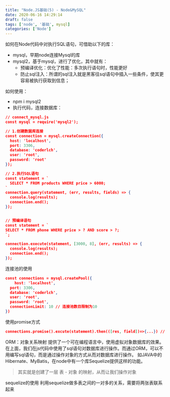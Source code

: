 ```yaml
---
title: "Node.JS基础(5) - Node&MySQL"
date: 2020-06-16 14:29:14
draft: false
tags: ['node', '基础', mysql]
categories: ['Node']
---
```


如何在Node代码中对执行SQL语句，可借助以下的库：

- mysql，早期node连接Mysql的库
- mysql2，基于mysql，进行了优化，其中就有：
   - 预编译优化：优化了性能：多次执行语句时，性能更好
   - 防止sql注入：所谓的sql注入就是黑客往sql语句中插入一些条件，使其更容易被执行获取到信息；

如何使用：

- npm i mysql2
- 执行代码，连接数据库：
```json
// connect_mysql.js
const mysql = require('mysql2');

// 1.创建数据库连接
const connection = mysql.createConnection({
  host: 'localhost',
  port: 3306,
  database: 'coderlch',
  user: 'root',
  password: 'root'
});

// 2.执行SQL语句
const statement = `
  SELECT * FROM products WHERE price > 6000;
`
connection.query(statement, (err, results, fields) => {
  console.log(results);
  connection.end();
});


// 预编译语句
const statement = `
SELECT * FROM phone WHERE price > ? AND score > ?;
`;

connection.execute(statement, [3000, 8], (err, results) => {
  console.log(results);
  connection.end();
});
```
连接池的使用
```json
const connections = mysql.createPool({
	host: 'localhost',
  port: 3306,
  database: 'coderlch',
  user: 'root',
  password: 'root',
  connectionLimit: 10 // 连接池数目限制为10
})
```
使用promise方式
```json
connections.promise().excute(statement).then(([res, field])=>{...}) // 
```
ORM：对象关系映射
提供了一个可在编程语言中，使用虚拟对象数据库的效果。
在上面，我们在js代码中使用了sql语句对数据库进行操作。而通过ORM，可以不用编写sql语句，而是通过操作对象的方式从而对数据库进行操作。
如JAVA中的Hibernate、MyBatis，在node中有一个库Sequelize提供这样的功能。
> 其实就是创建了一层 表 - 对象 的映射，从而让我们操作对象

sequelize的使用
利用sequelize做多表之间的一对多的关系，需要将两张表联系起来

